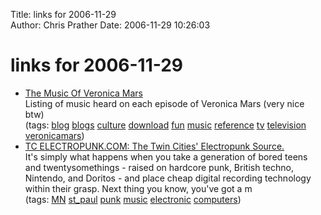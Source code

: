 Title: links for 2006-11-29  
Author: Chris Prather
Date: 2006-11-29 10:26:03

# links for 2006-11-29
<ul class="delicious">
	<li>
		<div class="delicious-link"><a href="http://veronicamusic.blogspot.com/">The Music Of Veronica Mars</a></div>
		<div class="delicious-extended">Listing of music heard on each episode of Veronica Mars (very nice btw)</div>
		<div class="delicious-tags">(tags: <a href="http://del.icio.us/perigrin/blog">blog</a> <a href="http://del.icio.us/perigrin/blogs">blogs</a> <a href="http://del.icio.us/perigrin/culture">culture</a> <a href="http://del.icio.us/perigrin/download">download</a> <a href="http://del.icio.us/perigrin/fun">fun</a> <a href="http://del.icio.us/perigrin/music">music</a> <a href="http://del.icio.us/perigrin/reference">reference</a> <a href="http://del.icio.us/perigrin/tv">tv</a> <a href="http://del.icio.us/perigrin/television">television</a> <a href="http://del.icio.us/perigrin/veronicamars">veronicamars</a>)</div>
	</li>
	<li>
		<div class="delicious-link"><a href="http://www.avenpitch.com/tcelectropunk.html">TC ELECTROPUNK.COM: The Twin Cities' Electropunk Source.</a></div>
		<div class="delicious-extended">It's simply what happens when you take a generation of bored teens and twentysomethings - raised on hardcore punk, British techno, Nintendo, and Doritos - and place cheap digital recording technology within their grasp. Next thing you know, you've got a m</div>
		<div class="delicious-tags">(tags: <a href="http://del.icio.us/perigrin/MN">MN</a> <a href="http://del.icio.us/perigrin/st_paul">st_paul</a> <a href="http://del.icio.us/perigrin/punk">punk</a> <a href="http://del.icio.us/perigrin/music">music</a> <a href="http://del.icio.us/perigrin/electronic">electronic</a> <a href="http://del.icio.us/perigrin/computers">computers</a>)</div>
	</li>
</ul>

